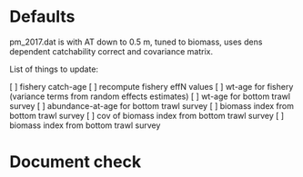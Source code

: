 # Defaults

pm_2017.dat is with AT down to 0.5 m, tuned to biomass, uses dens dependent catchability correct and covariance matrix.

List of things to update:

[ ] fishery catch-age
[ ] recompute fishery effN values
[ ] wt-age for fishery (variance terms from random effects estimates)
[ ] wt-age for bottom trawl survey
[ ] abundance-at-age for bottom trawl survey
[ ] biomass index from bottom trawl survey
[ ] cov of biomass index from bottom trawl survey
[ ] biomass index from bottom trawl survey

# Document check




